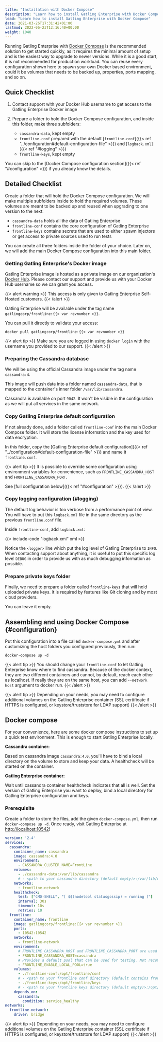 ```yaml
---
title: "Installation with Docker Compose"
description: "Learn how to install Gatling Enterprise with Docker Compose"
lead: "Learn how to install Gatling Enterprise with Docker Compose"
date: 2021-03-26T17:31:42+01:00
lastmod: 2022-06-23T12:16:40+00:00
weight: 1040
---
```


Running Gatling Enterprise with [Docker Compose](https://docs.docker.com/compose/) is the recommended solution to get started quickly, as it requires the minimal amount of setup and is the easiest way to upgrade to newer versions.
While it is a good start, it is not recommended for production workload.
You can reuse every configuration shown here to spawn your own Docker based environment, could it be volumes that needs to be backed up, properties, ports mapping, and so on.

## Quick Checklist

1. Contact support with your Docker Hub username to get access to the Gatling Enterprise Docker image
2. Prepare a folder to hold the Docker Compose configuration, and inside this folder, make three subfolders:

    - `cassandra-data`, kept empty
    - `frontline-conf` prepared with the default [`frontline.conf`]({{< ref "../configuration#default-configuration-file" >}}) and [`logback.xml`]({{< ref "#logging" >}})
    - `frontline-keys`, kept empty

You can skip to the [Docker Compose configuration section]({{< ref "#configuration" >}}) if you already know the details.

## Detailed Checklist

Create a folder that will hold the Docker Compose configuration.
We will make multiple subfolders inside to hold the required volumes.
These volumes are meant to be backed up and reused when upgrading to one version to the next:

* `cassandra-data` holds all the data of Gatling Enterprise
* `frontline-conf` contains the core configuration of Gatling Enterprise
* `frontline-keys` contains secrets that are used to either spawn injectors or get access to private sources used to run tests

You can create all three folders inside the folder of your choice.
Later on, we will add the main Docker Compose configuration into this main folder.

### Getting Gatling Enterprise's Docker image

Gatling Enterprise image is hosted as a private image on our organization's [Docker Hub](https://hub.docker.com/r/gatlingcorp/frontline).
Please contact our support and provide us with your Docker Hub username so we can grant you access.

{{< alert warning >}}
This access is only given to Gatling Enterprise Self-Hosted customers.
{{< /alert >}}

Gatling Enterprise will be available under the tag name `gatlingcorp/frontline:{{< var revnumber >}}`.

You can pull it directly to validate your access:

```console
docker pull gatlingcorp/frontline:{{< var revnumber >}}
```

{{< alert tip >}}
Make sure you are logged in using `docker login` with the username you provided to our support.
{{< /alert >}}

### Preparing the Cassandra database

We will be using the official Cassandra image under the tag name `cassandra:4`.

This image will push data into a folder named `cassandra-data`, that is mapped to the container's inner folder `/var/lib/cassandra`.

Cassandra is available on port `9042`. It won't be visible in the configuration as we will put all services in the same network.

### Copy Gatling Enterprise default configuration

If not already done, add a folder called `frontline-conf` into the main Docker Compose folder.
It will store the license information and the key used for data encryption.

In this folder, copy the [Gatling Enterprise default configuration]({{< ref "../configuration#default-configuration-file" >}}) and name it `frontline.conf`.

{{< alert tip >}}
It is possible to override some configuration using environment variables for convenience, such as `FRONTLINE_CASSANDRA_HOST` and `FRONTLINE_CASSANDRA_PORT`.

See [full configuration below]({{< ref "#configuration" >}}).
{{< /alert >}}

### Copy logging configuration {#logging}

The default log behavior is too verbose from a performance point of view.
You will have to put this `logback.xml` file in the same directory as the previous `frontline.conf` file.

Inside `frontline-conf`, add `logback.xml`:

{{< include-code "logback.xml" xml >}}

Notice the `<logger>` line which put the log level of Gatling Enterprise to `INFO`.
When contacting support about anything, it is useful to put this specific log level `DEBUG` in order to provide us with as much debugging information as possible.

### Prepare private keys folder

Finally, we need to prepare a folder called `frontline-keys` that will hold uploaded private keys. It is required by features like Git cloning and by most cloud providers.

You can leave it empty.

## Assembling and using Docker Compose {#configuration}

Put this configuration into a file called `docker-compose.yml` and after customizing the host folders you configured previously, then run:

```console
docker-compose up -d
```

{{< alert tip >}}
You should change your `frontline.conf` to let Gatling Enterprise know where to find cassandra. Because of the docker context, they are two different containers and cannot, by default, reach each other as localhost. If really they are on the same host, you can add `--network host` argument to docker run.
{{< /alert >}}

{{< alert tip >}}
Depending on your needs, you may need to configure additional volumes on the Gatling Enterprise container (SSL certificate if HTTPS is configured, or keystore/truststore for LDAP support)
{{< /alert >}}

## Docker compose

For your convenience, here are some docker compose instructions to set up a quick test environment. This is enough to start Gatling Enterprise locally.

**Cassandra container:**

Based on cassandra image `cassandra:4.0`, you'll have to bind a local directory on the volume to store and keep your data. A healthcheck will be started on the container.

**Gatling Enterprise container:**

Wait until cassandra container healthcheck indicates that all is well.
Set the version of Gatling Enterprise you want to deploy, bind a local directory for Gatling Enterprise configuration and keys.

### Prerequisite

Create a folder to store the files, add the given `docker-compose.yml`, then run `docker-compose up -d`.
Once ready, visit Gatling Enterprise at [http://localhost:10542](http://localhost:10542)!

```yaml
version: '2.4'
services:
  cassandra:
    container_name: cassandra
    image: cassandra:4.0
    environment:
      - CASSANDRA_CLUSTER_NAME=FrontLine
    volumes:
      - ./cassandra-data:/var/lib/cassandra
      # - <path to your cassandra directory (default empty)>:/var/lib/cassandra
    networks:
      - frontline-network
    healthcheck:
      test: ["CMD-SHELL", "[ $$(nodetool statusgossip) = running ]"]
      interval: 30s
      timeout: 10s
      retries: 10
  frontline:
    container_name: frontline
    image: gatlingcorp/frontline:{{< var revnumber >}}
    ports:
      - 10542:10542
    networks:
      - frontline-network
    environment:
      # FRONTLINE_CASSANDRA_HOST and FRONTLINE_CASSANDRA_PORT are used to update frontline.conf
      - FRONTLINE_CASSANDRA_HOST=cassandra
      # Provides a default pool that can be used for testing. Not recommended for production.
      - FRONTLINE_ENABLE_LOCAL_POOL=true
    volumes:
      - ./frontline-conf:/opt/frontline/conf
      # - <path to your frontline conf directory (default contains frontline.conf)>:/opt/frontline/conf
      - ./frontline-keys:/opt/frontline/keys
      # - <path to your frontline keys directory (default empty)>:/opt/frontline/keys
    depends_on:
      cassandra:
        condition: service_healthy
networks:
  frontline-network:
    driver: bridge
```

{{< alert tip >}}
Depending on your needs, you may need to configure additional volumes on the Gatling Enterprise container (SSL certificate if HTTPS is configured, or keystore/truststore for LDAP support)
{{< /alert >}}
